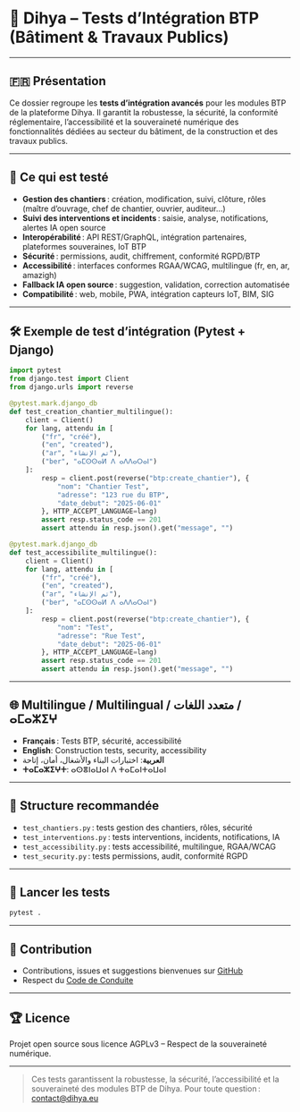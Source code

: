 # 🧪 Dihya – Tests d’Intégration BTP (Bâtiment & Travaux Publics)

---

## 🇫🇷 Présentation

Ce dossier regroupe les **tests d’intégration avancés** pour les modules BTP de la plateforme Dihya.
Il garantit la robustesse, la sécurité, la conformité réglementaire, l’accessibilité et la souveraineté numérique des fonctionnalités dédiées au secteur du bâtiment, de la construction et des travaux publics.

---

## 🚀 Ce qui est testé

- **Gestion des chantiers** : création, modification, suivi, clôture, rôles (maître d’ouvrage, chef de chantier, ouvrier, auditeur…)
- **Suivi des interventions et incidents** : saisie, analyse, notifications, alertes IA open source
- **Interopérabilité** : API REST/GraphQL, intégration partenaires, plateformes souveraines, IoT BTP
- **Sécurité** : permissions, audit, chiffrement, conformité RGPD/BTP
- **Accessibilité** : interfaces conformes RGAA/WCAG, multilingue (fr, en, ar, amazigh)
- **Fallback IA open source** : suggestion, validation, correction automatisée
- **Compatibilité** : web, mobile, PWA, intégration capteurs IoT, BIM, SIG

---

## 🛠️ Exemple de test d’intégration (Pytest + Django)

```python
import pytest
from django.test import Client
from django.urls import reverse

@pytest.mark.django_db
def test_creation_chantier_multilingue():
    client = Client()
    for lang, attendu in [
        ("fr", "créé"),
        ("en", "created"),
        ("ar", "تم الإنشاء"),
        ("ber", "ⴰⵎⵙⵙⴰⵍ ⴷ ⴰⴷⴷⴰⵔⴰⵏ")
    ]:
        resp = client.post(reverse("btp:create_chantier"), {
            "nom": "Chantier Test",
            "adresse": "123 rue du BTP",
            "date_debut": "2025-06-01"
        }, HTTP_ACCEPT_LANGUAGE=lang)
        assert resp.status_code == 201
        assert attendu in resp.json().get("message", "")

@pytest.mark.django_db
def test_accessibilite_multilingue():
    client = Client()
    for lang, attendu in [
        ("fr", "créé"),
        ("en", "created"),
        ("ar", "تم الإنشاء"),
        ("ber", "ⴰⵎⵙⵙⴰⵍ ⴷ ⴰⴷⴷⴰⵔⴰⵏ")
    ]:
        resp = client.post(reverse("btp:create_chantier"), {
            "nom": "Test",
            "adresse": "Rue Test",
            "date_debut": "2025-06-01"
        }, HTTP_ACCEPT_LANGUAGE=lang)
        assert resp.status_code == 201
        assert attendu in resp.json().get("message", "")
```

---

## 🌐 Multilingue / Multilingual / متعدد اللغات / ⴰⵎⴰⵣⵉⵖ

- **Français** : Tests BTP, sécurité, accessibilité
- **English**: Construction tests, security, accessibility
- **العربية**: اختبارات البناء والأشغال، أمان، إتاحة
- **ⵜⴰⵎⴰⵣⵉⵖⵜ**: ⴰⵙⴻⵏⴰⵡⴰⵏ ⴷ ⵜⴰⵎⴰⵏⵜⴰⵡⴰⵏ

---

## 🧩 Structure recommandée

- `test_chantiers.py` : tests gestion des chantiers, rôles, sécurité
- `test_interventions.py` : tests interventions, incidents, notifications, IA
- `test_accessibility.py` : tests accessibilité, multilingue, RGAA/WCAG
- `test_security.py` : tests permissions, audit, conformité RGPD

---

## 🧪 Lancer les tests

```bash
pytest .
```

---

## 🤝 Contribution

- Contributions, issues et suggestions bienvenues sur [GitHub](https://github.com/DihyaOrg/Dihya)
- Respect du [Code de Conduite](../../../../../CODE_OF_CONDUCT.md)

---

## 🏆 Licence

Projet open source sous licence AGPLv3 – Respect de la souveraineté numérique.

---

> Ces tests garantissent la robustesse, la sécurité, l’accessibilité et la souveraineté des modules BTP de Dihya.
> Pour toute question : [contact@dihya.eu](mailto:contact@dihya.eu)
